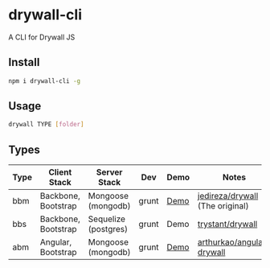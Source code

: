 # drywall-cli
A CLI for Drywall JS

## Install

```sh
npm i drywall-cli -g
```

## Usage

```sh
drywall TYPE [folder]
```

## Types

Type |  Client Stack | Server Stack | Dev | Demo | Notes
--- | --- | --- | --- | --- | ---
bbm | Backbone, Bootstrap | Mongoose (mongodb) | grunt | [Demo](https://drywall.herokuapp.com/) | [jedireza/drywall](https://github.com/jedireza/drywall) (The original)
bbs | Backbone, Bootstrap | Sequelize (postgres) | grunt | Demo | [trystant/drywall](https://github.com/trystant/drywall)
abm | Angular, Bootstrap | Mongoose (mongodb) | grunt | [Demo](http://angular-drywall.arthurkao.io/) | [arthurkao/angular-drywall](https://github.com/arthurkao/angular-drywall)
